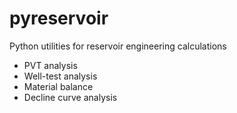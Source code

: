 # pyreservoir
Python utilities for reservoir engineering calculations

* PVT analysis
* Well-test analysis
* Material balance
* Decline curve analysis
